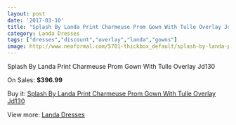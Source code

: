 ```yaml
---
layout: post
date: '2017-03-10'
title: "Splash By Landa Print Charmeuse Prom Gown With Tulle Overlay Jd130"
category: Landa Dresses
tags: ["dresses","discount","overlay","landa","gowns"]
image: http://www.neoformal.com/5701-thickbox_default/splash-by-landa-print-charmeuse-prom-gown-with-tulle-overlay-jd130.jpg
---
```

Splash By Landa Print Charmeuse Prom Gown With Tulle Overlay Jd130

On Sales: **$396.99**
<a href="https://www.neoformal.com/en/landa-dresses/2078-splash-by-landa-print-charmeuse-prom-gown-with-tulle-overlay-jd130.html"><amp-img layout="responsive" width="600" height="600" src="//www.neoformal.com/5701-thickbox_default/splash-by-landa-print-charmeuse-prom-gown-with-tulle-overlay-jd130.jpg" alt="Splash By Landa Print Charmeuse Prom Gown With Tulle Overlay Jd130 0" /></a>
<a href="https://www.neoformal.com/en/landa-dresses/2078-splash-by-landa-print-charmeuse-prom-gown-with-tulle-overlay-jd130.html"><amp-img layout="responsive" width="600" height="600" src="//www.neoformal.com/5704-thickbox_default/splash-by-landa-print-charmeuse-prom-gown-with-tulle-overlay-jd130.jpg" alt="Splash By Landa Print Charmeuse Prom Gown With Tulle Overlay Jd130 1" /></a>
<a href="https://www.neoformal.com/en/landa-dresses/2078-splash-by-landa-print-charmeuse-prom-gown-with-tulle-overlay-jd130.html"><amp-img layout="responsive" width="600" height="600" src="//www.neoformal.com/5703-thickbox_default/splash-by-landa-print-charmeuse-prom-gown-with-tulle-overlay-jd130.jpg" alt="Splash By Landa Print Charmeuse Prom Gown With Tulle Overlay Jd130 2" /></a>
<a href="https://www.neoformal.com/en/landa-dresses/2078-splash-by-landa-print-charmeuse-prom-gown-with-tulle-overlay-jd130.html"><amp-img layout="responsive" width="600" height="600" src="//www.neoformal.com/5702-thickbox_default/splash-by-landa-print-charmeuse-prom-gown-with-tulle-overlay-jd130.jpg" alt="Splash By Landa Print Charmeuse Prom Gown With Tulle Overlay Jd130 3" /></a>

Buy it: [Splash By Landa Print Charmeuse Prom Gown With Tulle Overlay Jd130](https://www.neoformal.com/en/landa-dresses/2078-splash-by-landa-print-charmeuse-prom-gown-with-tulle-overlay-jd130.html "Splash By Landa Print Charmeuse Prom Gown With Tulle Overlay Jd130")

View more: [Landa Dresses](https://www.neoformal.com/en/17-landa-dresses "Landa Dresses")